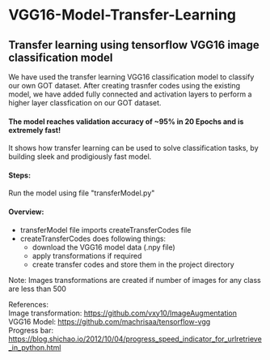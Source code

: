 # VGG16-Model-Transfer-Learning
## Transfer learning using tensorflow VGG16 image classification model

We have used the transfer learning VGG16 classification model to classify our own GOT dataset.
After creating trasnfer codes using the existing model, we have added fully connected and activation layers to perform a higher layer classfication on our GOT dataset.

#### The model reaches validation accuracy of ~95% in 20 Epochs and is extremely fast!

It shows how transfer learning can be used to solve classification tasks, by building sleek and prodigiously fast model.


#### Steps:
Run the model using file "transferModel.py"

#### Overview:
* transferModel file imports createTransferCodes file
* createTransferCodes does following things:
  * download the VGG16 model data (.npy file)
  * apply transformations if required
  * create transfer codes and store them in the project directory



Note:
Images transformations are created if number of images for any class are less than 500

References:
<br/>
Image transformation: https://github.com/vxy10/ImageAugmentation
<br/>
VGG16 Model: https://github.com/machrisaa/tensorflow-vgg
<br/>
Progress bar: https://blog.shichao.io/2012/10/04/progress_speed_indicator_for_urlretrieve_in_python.html
